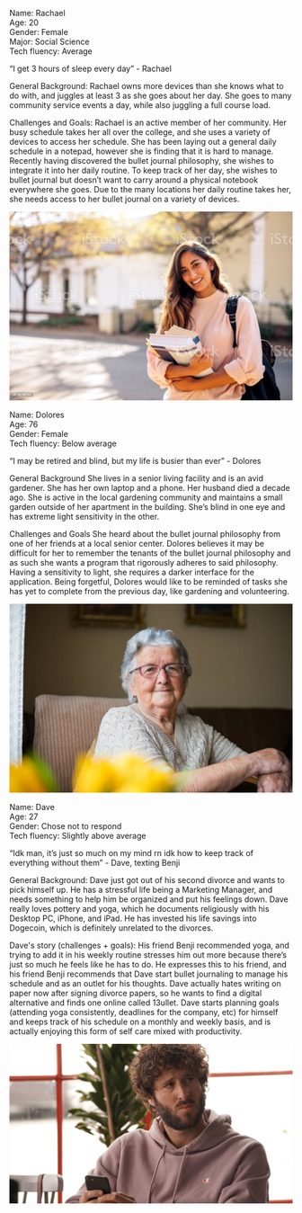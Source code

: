 Name: Rachael <br />
Age: 20 <br />
Gender: Female <br />
Major: Social Science <br />
Tech fluency: Average <br />

“I get 3 hours of sleep every day” - Rachael

General Background:
Rachael owns more devices than she knows what to do with, and juggles at least 3 as she goes about her day. She goes to many community service events a day, while also juggling a full course load.

Challenges and Goals:
	Rachael is an active member of her community. Her busy schedule takes her all over the college, and she uses a variety of devices to access her schedule. She has been laying out a general daily schedule in a notepad, however she is finding that it is hard to manage. Recently having discovered the bullet journal philosophy, she wishes to integrate it into her daily routine. To keep track of her day, she wishes to bullet journal but doesn’t want to carry around a physical notebook everywhere she goes. Due to the many locations her daily routine takes her, she needs access to her bullet journal on a variety of devices.

![](PersonaRachael.png)




Name: Dolores <br />
Age: 76 <br />
Gender: Female <br />
Tech fluency: Below average <br />

“I may be retired and blind, but my life is busier than ever” - Dolores

General Background
	She lives in a senior living facility and is an avid gardener. She has her own laptop and a phone. Her husband died a decade ago. She is active in the local gardening community and maintains a small garden outside of her apartment in the building. She’s blind in one eye and has extreme light sensitivity in the other.

Challenges and Goals 
She heard about the bullet journal philosophy from one of her friends at a local senior center. Dolores believes it may be difficult for her to remember the tenants of the bullet journal philosophy and as such she wants a program that rigorously adheres to said philosophy. Having a sensitivity to light, she requires a darker interface for the application. Being forgetful, Dolores would like to be reminded of tasks she has yet to complete from the previous day, like gardening and volunteering. 

![](PersonaDolores.png)




Name: Dave <br />
Age: 27 <br />
Gender: Chose not to respond <br />
Tech fluency: Slightly above average <br />

“Idk man, it’s just so much on my mind rn idk how to keep track of everything without them” - Dave, texting Benji

General Background:
Dave just got out of his second divorce and wants to pick himself up. He has a stressful life being a Marketing Manager, and needs something to help him be organized and put his feelings down. Dave really loves pottery and yoga, which he documents religiously with his Desktop PC, iPhone, and iPad. He has invested his life savings into Dogecoin, which is definitely unrelated to the divorces.

Dave's story (challenges + goals):
His friend Benji recommended yoga, and trying to add it in his weekly routine stresses him out more because there’s just so much he feels like he has to do. He expresses this to his friend, and his friend Benji recommends that Dave start bullet journaling to manage his schedule and as an outlet for his thoughts. Dave actually hates writing on paper now after signing divorce papers, so he wants to find a digital alternative and finds one online called 13ullet. Dave starts planning goals (attending yoga consistently, deadlines for the company, etc) for himself and keeps track of his schedule on a monthly and weekly basis, and is actually enjoying this form of self care mixed with productivity.

![](PersonaDave.jfif)
